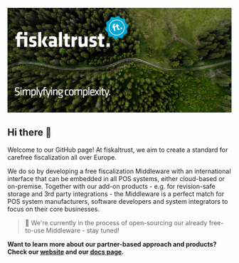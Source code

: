 ![fiskaltrust](../images/github-logo.png)

## Hi there 👋
Welcome to our GitHub page! At fiskaltrust, we aim to create a standard for carefree fiscalization all over Europe. 

We do so by developing a free fiscalization Middleware with an international interface that can be embedded in all POS systems, either cloud-based or on-premise.
Together with our add-on products - e.g. for revision-safe storage and 3rd party integrations - the Middleware is a perfect match for POS system manufacturers, software developers and system integrators to focus on their core businesses.

> 🍿 We're currently in the process of open-sourcing our already free-to-use Middleware - stay tuned!

**Want to learn more about our partner-based approach and products? Check our [website](https://fiskaltrust.eu) and our [docs page](https://docs.fiskaltrust.cloud).**
